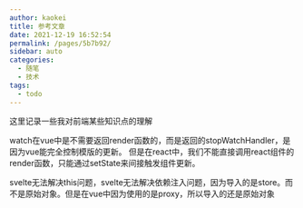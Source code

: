 ```yaml
---
author: kaokei
title: 参考文章
date: 2021-12-19 16:52:54
permalink: /pages/5b7b92/
sidebar: auto
categories: 
  - 随笔
  - 技术
tags: 
  - todo
---
```


这里记录一些我对前端某些知识点的理解

watch在vue中是不需要返回render函数的，而是返回的stopWatchHandler，是因为vue能完全控制模版的更新。
但是在react中，我们不能直接调用react组件的render函数，只能通过setState来间接触发组件更新。

svelte无法解决this问题，svelte无法解决依赖注入问题，因为导入的是store。而不是原始对象。但是在vue中因为使用的是proxy，所以导入的还是原始对象
